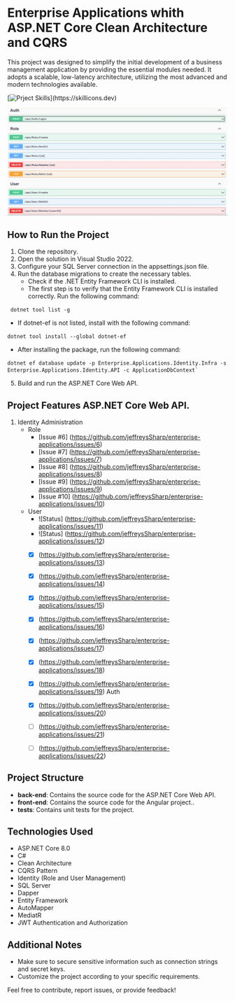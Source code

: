 # Enterprise Applications whith ASP.NET Core Clean Architecture and CQRS
  This project was designed to simplify the initial development of a business management 
  application by providing the essential modules needed. It adopts a scalable, low-latency 
  architecture, utilizing the most advanced and modern technologies available.

[![Prject Skills](https://skillicons.dev/icons?i=dotnet,cs,angular,ts,html,css,bootstrap,docker,github,rabbitmq,aws,mongodb,postgres,)](https://skillicons.dev)

![Screenshot of the documentation using Swagger.](.doc/img/1-swagger-identity-manager.JPG)

## How to Run the Project
1. Clone the repository.
2. Open the solution in Visual Studio 2022.
3. Configure your SQL Server connection in the appsettings.json file.
4. Run the database migrations to create the necessary tables.
   - Check if the .NET Entity Framework CLI is installed.
   - The first step is to verify that the Entity Framework CLI is installed correctly. Run the following command:

```
 dotnet tool list -g
```

   - If dotnet-ef is not listed, install with the following command:

```
dotnet tool install --global dotnet-ef
```

   - After installing the package, run the following command:

```
dotnet ef database update -p Enterprise.Applications.Identity.Infra -s Enterprise.Applications.Identity.API -c ApplicationDbContext`
```

5. Build and run the ASP.NET Core Web API.



## Project Features ASP.NET Core Web API.
1. Identity Administration
   - Role
     - [Issue #6] (https://github.com/jeffreysSharp/enterprise-applications/issues/6)
     - [Issue #7] (https://github.com/jeffreysSharp/enterprise-applications/issues/7)
     - [Issue #8] (https://github.com/jeffreysSharp/enterprise-applications/issues/8)
     - [Issue #9] (https://github.com/jeffreysSharp/enterprise-applications/issues/9)
     - [Issue #10] (https://github.com/jeffreysSharp/enterprise-applications/issues/10)
   - User
     - ![Status] (https://github.com/jeffreysSharp/enterprise-applications/issues/11)
     - ![Status] (https://github.com/jeffreysSharp/enterprise-applications/issues/12)
     - [x] (https://github.com/jeffreysSharp/enterprise-applications/issues/13)
     - [x] (https://github.com/jeffreysSharp/enterprise-applications/issues/14)
     - [x] (https://github.com/jeffreysSharp/enterprise-applications/issues/15)
     - [x] (https://github.com/jeffreysSharp/enterprise-applications/issues/16)
     - [x] (https://github.com/jeffreysSharp/enterprise-applications/issues/17)
     - [x] (https://github.com/jeffreysSharp/enterprise-applications/issues/18)
     - [x] (https://github.com/jeffreysSharp/enterprise-applications/issues/19)
   Auth
     - [x] (https://github.com/jeffreysSharp/enterprise-applications/issues/20)
     - [ ] (https://github.com/jeffreysSharp/enterprise-applications/issues/21)
     - [ ] (https://github.com/jeffreysSharp/enterprise-applications/issues/22)


## Project Structure
- **back-end**: Contains the source code for the ASP.NET Core Web API.
- **front-end**: Contains the source code for the Angular project..
- **tests**: Contains unit tests for the project.

## Technologies Used
- ASP.NET Core 8.0
- C#
- Clean Architecture
- CQRS Pattern
- Identity (Role and User Management)
- SQL Server
- Dapper
- Entity Framework
- AutoMapper
- MediatR
- JWT Authentication and Authorization

## Additional Notes
- Make sure to secure sensitive information such as connection strings and secret keys.
- Customize the project according to your specific requirements.

Feel free to contribute, report issues, or provide feedback!

